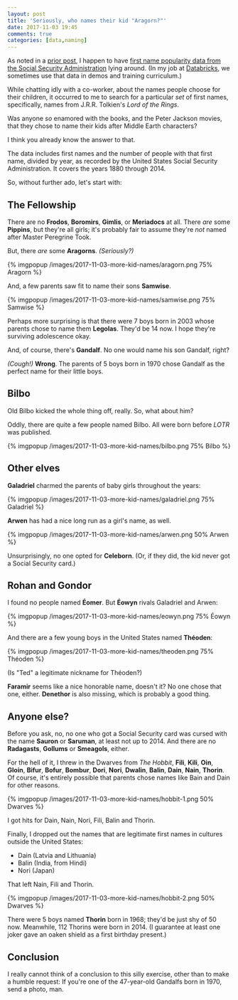 ```yaml
---
layout: post
title: 'Seriously, who names their kid "Aragorn?"'
date: 2017-11-03 19:45
comments: true
categories: [data,naming]
---
```


As noted in a [prior post](/blog/2016/12/29/tammy/),
I happen to have 
[first name popularity data from the Social Security Administration](https://www.ssa.gov/OACT/babynames/limits.html)
lying around. (In my job at [Databricks](https://databricks.com/), we
sometimes use that data in demos and training curriculum.)

While chatting idly with a co-worker, about the names people choose for their
children, it occurred to me to search for a particular _set_ of first names,
specifically, names from J.R.R. Tolkien's _Lord of the Rings_.

Was anyone _so_ enamored with the books, and the Peter Jackson movies, that
they chose to name their kids after Middle Earth characters?

I think you already know the answer to that.

<!-- more -->

The data includes first names and the number of people with that first name,
divided by year, as recorded by the United States Social Security
Administration. It covers the years 1880 through 2014.

So, without further ado, let's start with:

## The Fellowship

There are no **Frodos**, **Boromirs**, **Gimlis**, or **Meriadocs** at all.
There _are_ some **Pippins**, but they're all girls; it's probably fair to
assume they're _not_ named after Master Peregrine Took.

But, there _are_ some **Aragorns**. _(Seriously?)_

{% imgpopup /images/2017-11-03-more-kid-names/aragorn.png 75% Aragorn %}

And, a few parents saw fit to name their sons **Samwise**.

{% imgpopup /images/2017-11-03-more-kid-names/samwise.png 75% Samwise %}

Perhaps more surprising is that there were 7 boys born in 2003 whose parents
chose to name them **Legolas**. They'd be 14 now. I hope they're surviving
adolescence okay.

And, of course, there's **Gandalf**. No one would name his son Gandalf,
right? 

_(Cough!)_ **Wrong**. The parents of 5 boys born in 1970 chose Gandalf as the
perfect name for their little boys.

## Bilbo

Old Bilbo kicked the whole thing off, really. So, what about him?

Oddly, there are quite a few people named Bilbo. All were born before _LOTR_
was published.

{% imgpopup /images/2017-11-03-more-kid-names/bilbo.png 75% Bilbo %}

## Other elves

**Galadriel** charmed the parents of baby girls throughout the years:

{% imgpopup /images/2017-11-03-more-kid-names/galadriel.png 75% Galadriel %}

**Arwen** has had a nice long run as a girl's name, as well.

{% imgpopup /images/2017-11-03-more-kid-names/arwen.png 50% Arwen %}

Unsurprisingly, no one opted for **Celeborn**. (Or, if they did, the kid never
got a Social Security card.)

## Rohan and Gondor

I found no people named **Éomer**. But **Éowyn** rivals Galadriel and Arwen:

{% imgpopup /images/2017-11-03-more-kid-names/eowyn.png 75% Éowyn %}

And there are a few young boys in the United States named **Théoden**:

{% imgpopup /images/2017-11-03-more-kid-names/theoden.png 75% Théoden %}

(Is "Ted" a legitimate nickname for Théoden?)

**Faramir** seems like a nice honorable name, doesn't it? No one chose that
one, either. **Denethor** is also missing, which is probably a good thing.

## Anyone else?

Before you ask, no, no one who got a Social Security card was cursed with the
name **Sauron** or **Saruman**, at least not up to 2014. And there are no
**Radagasts**, **Gollums** or **Smeagols**, either.


For the hell of it, I threw in the Dwarves from _The Hobbit_, **Fili**,
**Kili**, **Oin**, **Gloin**, **Bifur**, **Bofur**, **Bombur**, **Dori**,
**Nori**, **Dwalin**, **Balin**, **Dain**, **Nain**, **Thorin**. Of course,
it's entirely possible that parents chose names like Bain and Dain for other
reasons.

{% imgpopup /images/2017-11-03-more-kid-names/hobbit-1.png 50% Dwarves %}

I got hits for Dain, Nain, Nori, Fili, Balin and Thorin.

Finally, I dropped out the names that are legitimate first names in cultures
outside the United States:

* Dain (Latvia and Lithuania)
* Balin (India, from Hindi)
* Nori (Japan)

That left Nain, Fili and Thorin.

{% imgpopup /images/2017-11-03-more-kid-names/hobbit-2.png 50% Dwarves %}

There were 5 boys named **Thorin** born in 1968; they'd be just shy of 50 now.
Meanwhile, 112 Thorins were born in 2014. (I guarantee at least one joker
gave an oaken shield as a first birthday present.)

## Conclusion

I really cannot think of a conclusion to this silly exercise, other than to
make a humble request: If you're one of the 47-year-old Gandalfs born in 1970,
send a photo, man.
